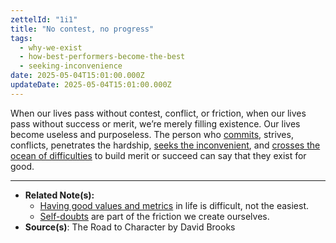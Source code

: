 ```yaml
---
zettelId: "1i1"
title: "No contest, no progress"
tags:
  - why-we-exist
  - how-best-performers-become-the-best
  - seeking-inconvenience
date: 2025-05-04T15:01:00.000Z
updateDate: 2025-05-04T15:01:00.000Z
---
```


When our lives pass without contest, conflict, or friction, when our lives pass without success or merit, we’re merely filling existence. Our lives become useless and purposeless. The person who [commits](/notes/38a1/), strives, conflicts, penetrates the hardship, [seeks the inconvenient](/notes/67/), and [crosses the ocean of difficulties](/notes/54d/) to build merit or succeed can say that they exist for good.

---

- **Related Note(s):**
  - [Having good values and metrics](/notes/30c/) in life is difficult, not the easiest.
  - [Self-doubts](/notes/46d/) are part of the friction we create ourselves.
- **Source(s)**: The Road to Character by David Brooks
